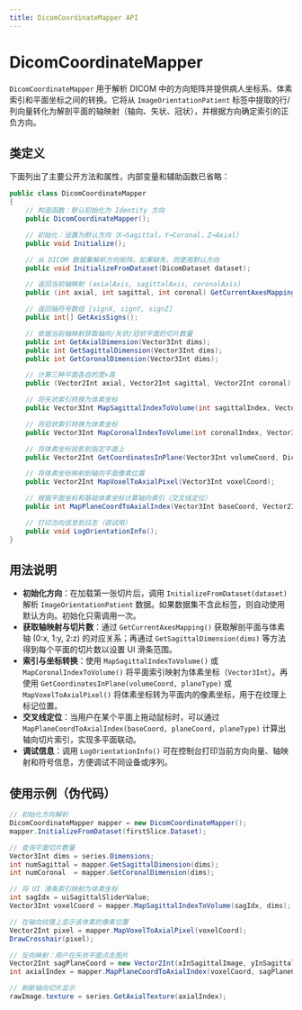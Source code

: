 ```yaml
---
title: DicomCoordinateMapper API
---
```


# DicomCoordinateMapper

`DicomCoordinateMapper` 用于解析 DICOM 中的方向矩阵并提供病人坐标系、体素索引和平面坐标之间的转换。它将从 `ImageOrientationPatient` 标签中提取的行/列向量转化为解剖平面的轴映射（轴向、矢状、冠状），并根据方向确定索引的正负方向。

## 类定义

下面列出了主要公开方法和属性，内部变量和辅助函数已省略：

```csharp
public class DicomCoordinateMapper
{
    // 构造函数：默认初始化为 Identity 方向
    public DicomCoordinateMapper();

    // 初始化：设置为默认方向（X→Sagittal，Y→Coronal，Z→Axial）
    public void Initialize();

    // 从 DICOM 数据集解析方向矩阵。如果缺失，则使用默认方向
    public void InitializeFromDataset(DicomDataset dataset);

    // 返回当前轴映射 (axialAxis, sagittalAxis, coronalAxis)
    public (int axial, int sagittal, int coronal) GetCurrentAxesMapping();

    // 返回轴符号数组 [signX, signY, signZ]
    public int[] GetAxisSigns();

    // 依据当前轴映射获取轴向/矢状/冠状平面的切片数量
    public int GetAxialDimension(Vector3Int dims);
    public int GetSagittalDimension(Vector3Int dims);
    public int GetCoronalDimension(Vector3Int dims);

    // 计算三种平面各自的宽×高
    public (Vector2Int axial, Vector2Int sagittal, Vector2Int coronal) CalculatePlaneDimensions(Vector3Int dims);

    // 将矢状索引转换为体素坐标
    public Vector3Int MapSagittalIndexToVolume(int sagittalIndex, Vector3Int dims);

    // 将冠状索引转换为体素坐标
    public Vector3Int MapCoronalIndexToVolume(int coronalIndex, Vector3Int dims);

    // 将体素坐标投影到指定平面上
    public Vector2Int GetCoordinatesInPlane(Vector3Int volumeCoord, DicomPlane.PlaneType planeType);

    // 将体素坐标映射到轴向平面像素位置
    public Vector2Int MapVoxelToAxialPixel(Vector3Int voxelCoord);

    // 根据平面坐标和基础体素坐标计算轴向索引（交叉线定位）
    public int MapPlaneCoordToAxialIndex(Vector3Int baseCoord, Vector2Int planeCoord, DicomPlane.PlaneType planeType);

    // 打印方向信息到日志（调试用）
    public void LogOrientationInfo();
}
```

## 用法说明

- **初始化方向**：在加载第一张切片后，调用 `InitializeFromDataset(dataset)` 解析 `ImageOrientationPatient` 数据。如果数据集不含此标签，则自动使用默认方向。初始化只需调用一次。
- **获取轴映射与切片数**：通过 `GetCurrentAxesMapping()` 获取解剖平面与体素轴 (0:x, 1:y, 2:z) 的对应关系；再通过 `GetSagittalDimension(dims)` 等方法得到每个平面的切片数以设置 UI 滑条范围。
- **索引与坐标转换**：使用 `MapSagittalIndexToVolume()` 或 `MapCoronalIndexToVolume()` 将平面索引映射为体素坐标（`Vector3Int`）。再使用 `GetCoordinatesInPlane(volumeCoord, planeType)` 或 `MapVoxelToAxialPixel()` 将体素坐标转为平面内的像素坐标，用于在纹理上标记位置。
- **交叉线定位**：当用户在某个平面上拖动鼠标时，可以通过 `MapPlaneCoordToAxialIndex(baseCoord, planeCoord, planeType)` 计算出轴向切片索引，实现多平面联动。
- **调试信息**：调用 `LogOrientationInfo()` 可在控制台打印当前方向向量、轴映射和符号信息，方便调试不同设备或序列。

## 使用示例（伪代码）

```csharp
// 初始化方向解析
DicomCoordinateMapper mapper = new DicomCoordinateMapper();
mapper.InitializeFromDataset(firstSlice.Dataset);

// 查询平面切片数量
Vector3Int dims = series.Dimensions;
int numSagittal = mapper.GetSagittalDimension(dims);
int numCoronal  = mapper.GetCoronalDimension(dims);

// 将 UI 滑条索引映射为体素坐标
int sagIdx = uiSagittalSliderValue;
Vector3Int voxelCoord = mapper.MapSagittalIndexToVolume(sagIdx, dims);

// 在轴向纹理上显示该体素的像素位置
Vector2Int pixel = mapper.MapVoxelToAxialPixel(voxelCoord);
DrawCrosshair(pixel);

// 反向映射：用户在矢状平面点击图片
Vector2Int sagPlaneCoord = new Vector2Int(xInSagittalImage, yInSagittalImage);
int axialIndex = mapper.MapPlaneCoordToAxialIndex(voxelCoord, sagPlaneCoord, DicomPlane.PlaneType.Sagittal);

// 刷新轴向切片显示
rawImage.texture = series.GetAxialTexture(axialIndex);
```
